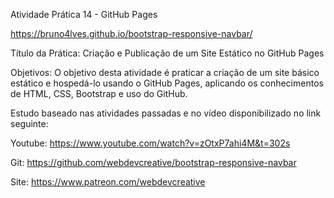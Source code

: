 Atividade Prática 14 - GitHub Pages

https://bruno4lves.github.io/bootstrap-responsive-navbar/

Título da Prática: Criação e Publicação de um Site Estático no GitHub Pages

Objetivos: O objetivo desta atividade é praticar a criação de um site básico estático e hospedá-lo usando o GitHub Pages, aplicando os conhecimentos de HTML, CSS, Bootstrap e uso do GitHub.

Estudo baseado nas atividades passadas e no vídeo disponibilizado no link seguinte:

Youtube:
https://www.youtube.com/watch?v=zOtxP7ahi4M&t=302s

Git:
https://github.com/webdevcreative/bootstrap-responsive-navbar


Site:
https://www.patreon.com/webdevcreative

